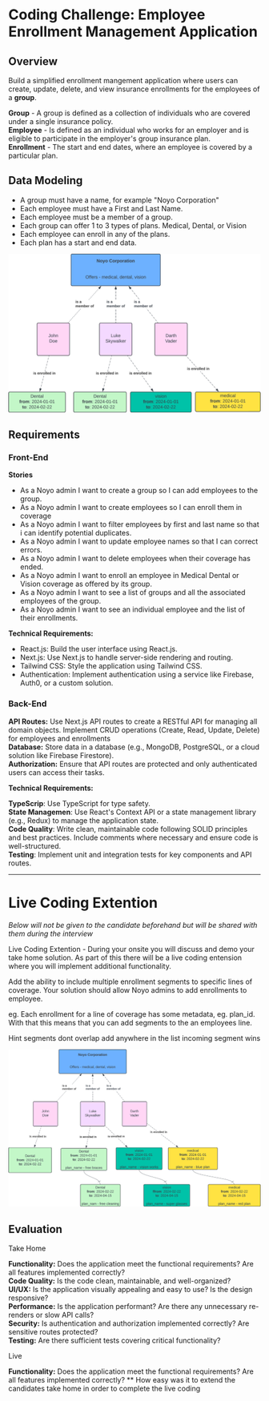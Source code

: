 # Coding Challenge: Employee Enrollment Management Application

## Overview
Build a simplified enrollment mangement application where users can create, update, delete, and view insurance enrollments for the employees of a **group**.

**Group** - A group is defined as a collection of individuals who are covered under a single insurance policy.  
**Employee** - Is defined as an individual who works for an employer and is eligible to participate in the employer's group insurance plan.  
**Enrollment** - The start and end dates, where an employee is covered by a particular plan.

## Data Modeling
- A group must have a name, for example "Noyo Corporation"
- Each employee must have a First and Last Name.
- Each employee must be a member of a group.
- Each group can offer 1 to 3 types of plans. Medical, Dental, or Vision
- Each employee can enroll in any of the plans.
- Each plan has a start and end data.

![Figure 2](/data.png)



## Requirements

### Front-End
**Stories**  
- As a Noyo admin I want to create a group so I can add employees to the group.
- As a Noyo admin I want to create employees so I can enroll them in coverage
- As a Noyo admin I want to filter employees by first and last name so that i can identify potential duplicates.
- As a Noyo admin I want to update employee names so that I can correct errors.
- As a Noyo admin I want to delete employees when their coverage has ended.
- As a Noyo admin I want to enroll an employee in Medical Dental or Vision coverage as offered by its group.
- As a Noyo admin I want to see a list of groups and all the associated employees of the group.
- As a Noyo admin I want to see an individual employee and the list of their enrollments.


**Technical Requirements:**  
- React.js: Build the user interface using React.js.
- Next.js: Use Next.js to handle server-side rendering and routing.
- Tailwind CSS: Style the application using Tailwind CSS.
- Authentication: Implement authentication using a service like Firebase, Auth0, or a custom solution.

### Back-End

**API Routes:**
    Use Next.js API routes to create a RESTful API for managing all domain objects. 
    Implement CRUD operations (Create, Read, Update, Delete) for employees and enrollments  
**Database:** Store data in a database (e.g., MongoDB, PostgreSQL, or a cloud solution like Firebase Firestore).  
**Authorization:** Ensure that API routes are protected and only authenticated users can access their tasks.

**Technical Requirements:**

**TypeScrip**: Use TypeScript for type safety.  
**State Managemen**: Use React's Context API or a state management library (e.g., Redux) to manage the application state.  
**Code Quality**: Write clean, maintainable code following SOLID principles and best practices. Include comments where necessary and ensure code is well-structured.  
**Testing**: Implement unit and integration tests for key components and API routes.  


__________
# Live Coding Extention
_Below will not be given to the candidate beforehand but will be shared with them during the interview_


Live Coding Extention -
During your onsite you will discuss and demo your take home solution. As part of this there will be a live coding entension where you will implement additional functionality.


Add the ability to include multiple enrollment segments to specific lines of coverage. Your solution should allow Noyo admins to add enrollments to employee.

eg.
Each enrollment for a line of coverage has some metadata, eg. plan_id. With that this means that you can add segments to the an employees line.

Hint
segments dont overlap
add anywhere in the list
incoming segment wins

![Figure 2](/extension.png)


## Evaluation

Take Home

**Functionality:** Does the application meet the functional requirements? Are all features implemented correctly?  
**Code Quality:** Is the code clean, maintainable, and well-organized?  
**UI/UX:** Is the application visually appealing and easy to use? Is the design responsive?  
**Performance:** Is the application performant? Are there any unnecessary re-renders or slow API calls?  
**Security:** Is authentication and authorization implemented correctly? Are sensitive routes protected?  
**Testing:** Are there sufficient tests covering critical functionality?  

 
Live


**Functionality:** Does the application meet the functional requirements? Are all features implemented correctly?
** How easy was it to extend the candidates take home in order to complete the live coding

